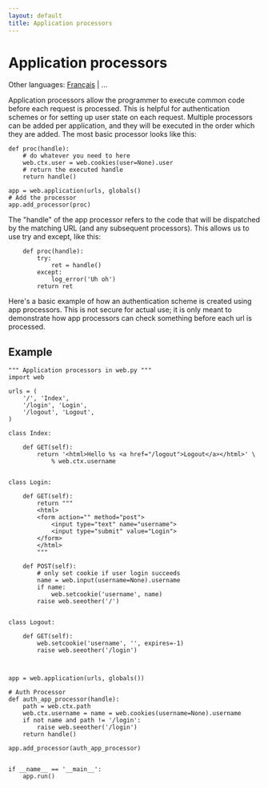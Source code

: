 ```yaml
---
layout: default
title: Application processors
---
```


# Application processors

Other languages: [Français](/app_processors/fr) | ...

Application processors allow the programmer to execute common code before each request is processed.  This is helpful for authentication schemes or for setting up user state on each request.  Multiple processors can be added per application, and they will be executed in the order which they are added.  The most basic processor looks like this:

    def proc(handle):
        # do whatever you need to here
        web.ctx.user = web.cookies(user=None).user
        # return the executed handle
        return handle()
    
    app = web.application(urls, globals()
    # Add the processor
    app.add_processor(proc)

The "handle" of the app processor refers to the code that will be dispatched by the matching URL (and any subsequent processors).  This allows us to use try and except, like this:

        def proc(handle):
            try:
                ret = handle()
            except:
                log_error('Uh oh')
            return ret

Here's a basic example of how an authentication scheme is created using app processors.  This is not secure for actual use; it is only meant to demonstrate how app processors can check something before each url is processed.

## Example
    """ Application processors in web.py """
    import web
    
    urls = (
        '/', 'Index',
        '/login', 'Login',
        '/logout', 'Logout',
    )
    
    class Index:
    
        def GET(self):
            return '<html>Hello %s <a href="/logout">Logout</a></html>' \
                % web.ctx.username
    
    
    class Login:
        
        def GET(self):
            return """
            <html>
            <form action="" method="post">
                <input type="text" name="username">
                <input type="submit" value="Login">
            </form>
            </html>
            """
    
        def POST(self):
            # only set cookie if user login succeeds
            name = web.input(username=None).username
            if name:
                web.setcookie('username', name)
            raise web.seeother('/')
    
    
    class Logout:
        
        def GET(self):
            web.setcookie('username', '', expires=-1)
            raise web.seeother('/login')
        
    
    
    app = web.application(urls, globals())
    
    # Auth Processor
    def auth_app_processor(handle):
        path = web.ctx.path
        web.ctx.username = name = web.cookies(username=None).username
        if not name and path != '/login':
            raise web.seeother('/login')
        return handle()
    
    app.add_processor(auth_app_processor)
    
    
    if __name__ == '__main__':
        app.run()